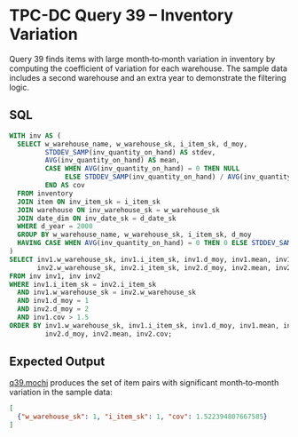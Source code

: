 # TPC-DC Query 39 – Inventory Variation

Query 39 finds items with large month‑to‑month variation in inventory by computing the coefficient of variation for each warehouse. The sample data includes a second warehouse and an extra year to demonstrate the filtering logic.

## SQL
```sql
WITH inv AS (
  SELECT w_warehouse_name, w_warehouse_sk, i_item_sk, d_moy,
         STDDEV_SAMP(inv_quantity_on_hand) AS stdev,
         AVG(inv_quantity_on_hand) AS mean,
         CASE WHEN AVG(inv_quantity_on_hand) = 0 THEN NULL
              ELSE STDDEV_SAMP(inv_quantity_on_hand) / AVG(inv_quantity_on_hand)
         END AS cov
  FROM inventory
  JOIN item ON inv_item_sk = i_item_sk
  JOIN warehouse ON inv_warehouse_sk = w_warehouse_sk
  JOIN date_dim ON inv_date_sk = d_date_sk
  WHERE d_year = 2000
  GROUP BY w_warehouse_name, w_warehouse_sk, i_item_sk, d_moy
  HAVING CASE WHEN AVG(inv_quantity_on_hand) = 0 THEN 0 ELSE STDDEV_SAMP(inv_quantity_on_hand)/AVG(inv_quantity_on_hand) END > 1
)
SELECT inv1.w_warehouse_sk, inv1.i_item_sk, inv1.d_moy, inv1.mean, inv1.cov,
       inv2.w_warehouse_sk, inv2.i_item_sk, inv2.d_moy, inv2.mean, inv2.cov
FROM inv inv1, inv inv2
WHERE inv1.i_item_sk = inv2.i_item_sk
  AND inv1.w_warehouse_sk = inv2.w_warehouse_sk
  AND inv1.d_moy = 1
  AND inv2.d_moy = 2
  AND inv1.cov > 1.5
ORDER BY inv1.w_warehouse_sk, inv1.i_item_sk, inv1.d_moy, inv1.mean, inv1.cov,
         inv2.d_moy, inv2.mean, inv2.cov;
```

## Expected Output
[q39.mochi](./q39.mochi) produces the set of item pairs with significant month‑to‑month variation in the sample data:
```json
[
  {"w_warehouse_sk": 1, "i_item_sk": 1, "cov": 1.522394807667585}
]
```
